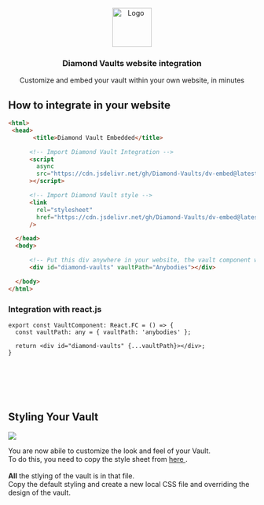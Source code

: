 

<!-- PROJECT LOGO -->
<br />
<div align="center">
  <a href="https://diamondvaults.io">
    <img src="https://diamondvaults.io/static/media/dv-fav.11e412b4.svg" alt="Logo" width="80" height="80">
  </a>

  <h3 align="center">Diamond Vaults website integration</h3>

  <p align="center">
    Customize and embed your vault within your own website, in minutes
  </p>
</div>

## How to integrate in your website

```html
<html>
 <head>
       <title>Diamond Vault Embedded</title>

      <!-- Import Diamond Vault Integration -->
      <script
        async
        src="https://cdn.jsdelivr.net/gh/Diamond-Vaults/dv-embed@latest/build/bundle.min.js"
      ></script>

      <!-- Import Diamond Vault style -->
      <link
        rel="stylesheet"
        href="https://cdn.jsdelivr.net/gh/Diamond-Vaults/dv-embed@latest/build/bundle.min.css"
      />

  </head>
  <body>

      <!-- Put this div anywhere in your website, the vault component will be rendered inside it -->
      <div id="diamond-vaults" vaultPath="Anybodies"></div>

  </body>
</html>
```

### Integration with react.js
```tsx
export const VaultComponent: React.FC = () => {
  const vaultPath: any = { vaultPath: 'anybodies' };
  
  return <div id="diamond-vaults" {...vaultPath}></div>;
}
```
<br/>
<br/>
<br/>
<br/>

## Styling Your Vault
<img src="https://firebasestorage.googleapis.com/v0/b/nft-anybodies.appspot.com/o/Screen%20Shot%202022-05-03%20at%2014.39.50.png?alt=media&token=60932f91-ad87-4944-a6b9-e4113f2dd35a"/>


You are now abile to customize the look and feel of your Vault.<br/>
To do this, you need to copy the style sheet from <a target="_blank" href="https://github.com/Diamond-Vaults/dv-embed/blob/main/build/bundle.css"> here </a>.
<br/><br/>
<b>All</b> the stlying of the vault is in that file.<br/>
Copy the default styling and create a new local CSS file and overriding the design of the vault.
